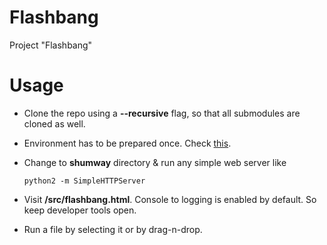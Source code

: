 Flashbang
=========

Project "Flashbang"

Usage
=====

+ Clone the repo using a **--recursive** flag, so that all submodules are cloned as well.
+ Environment has to be prepared once. Check [this](https://github.com/cure53/Flashbang/wiki/Environment-Setup).
+ Change to **shumway** directory & run any simple web server like

	```
	python2 -m SimpleHTTPServer
	```

+ Visit **/src/flashbang.html**. Console to logging is enabled by default. So keep developer tools open.
+ Run a file by selecting it or by drag-n-drop.